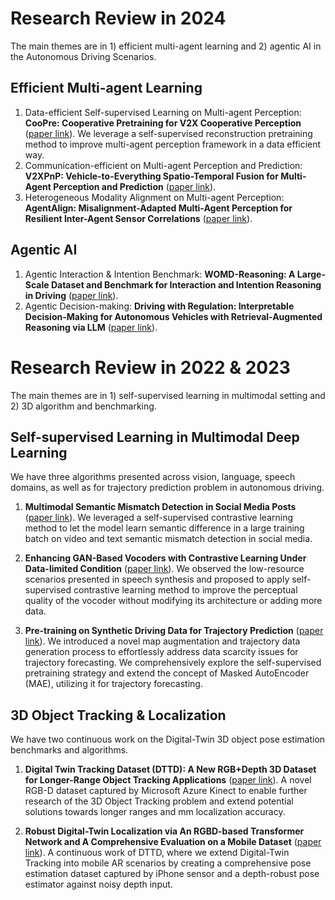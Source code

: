 # Research Review in 2024
The main themes are in 1) efficient multi-agent learning and 2) agentic AI in the Autonomous Driving Scenarios.

## Efficient Multi-agent Learning
1. Data-efficient Self-supervised Learning on Multi-agent Perception: **CooPre: Cooperative Pretraining for V2X Cooperative Perception** ([paper link](https://arxiv.org/abs/2408.11241)). We leverage a self-supervised reconstruction pretraining method to improve multi-agent perception framework in a data efficient way.
2. Communication-efficient on Multi-agent Perception and Prediction: **V2XPnP: Vehicle-to-Everything Spatio-Temporal Fusion for Multi-Agent Perception and Prediction** ([paper link](https://arxiv.org/pdf/2412.01812)).
3. Heterogeneous Modality Alignment on Multi-agent Perception: **AgentAlign: Misalignment-Adapted Multi-Agent Perception for Resilient Inter-Agent Sensor Correlations** ([paper link](https://arxiv.org/pdf/2412.06142)).

## Agentic AI
1. Agentic Interaction & Intention Benchmark: **WOMD-Reasoning: A Large-Scale Dataset and Benchmark for Interaction and Intention Reasoning in Driving** ([paper link](https://arxiv.org/pdf/2407.04281)).
2. Agentic Decision-making: **Driving with Regulation: Interpretable Decision-Making for Autonomous Vehicles with Retrieval-Augmented Reasoning via LLM** ([paper link](https://arxiv.org/pdf/2410.04759)).



# Research Review in 2022 & 2023
The main themes are in 1) self-supervised learning in multimodal setting and 2) 3D algorithm and benchmarking.

## Self-supervised Learning in Multimodal Deep Learning
We have three algorithms presented across vision, language, speech domains, as well as for trajectory prediction problem in autonomous driving.

1. **Multimodal Semantic Mismatch Detection in Social Media Posts** ([paper link](https://ieeexplore.ieee.org/abstract/document/9949462)). We leveraged a self-supervised contrastive learning method to let the model learn semantic difference in a large training batch on video and text semantic mismatch detection in social media.

2. **Enhancing GAN-Based Vocoders with Contrastive Learning Under Data-limited Condition** ([paper link](http://arxiv.org/abs/2309.09088)). We observed the low-resource scenarios presented in speech synthesis and proposed to apply self-supervised contrastive learning method to improve the perceptual quality of the vocoder without modifying its architecture or adding more data.

3. **Pre-training on Synthetic Driving Data for Trajectory Prediction** ([paper link](https://arxiv.org/abs/2309.10121)). We introduced a novel map augmentation and trajectory data generation process to effortlessly address data scarcity issues for trajectory forecasting. We comprehensively explore the self-supervised pretraining strategy and extend the concept of Masked AutoEncoder (MAE), utilizing it for trajectory forecasting.

## 3D Object Tracking & Localization
We have two continuous work on the Digital-Twin 3D object pose estimation benchmarks and algorithms.

1. **Digital Twin Tracking Dataset (DTTD): A New RGB+Depth 3D Dataset for Longer-Range Object Tracking Applications** ([paper link](https://openaccess.thecvf.com/content/CVPR2023W/VDU/html/Feng_Digital_Twin_Tracking_Dataset_DTTD_A_New_RGBDepth_3D_Dataset_CVPRW_2023_paper.html)). A novel RGB-D dataset captured by Microsoft Azure Kinect to enable further research of the 3D Object Tracking problem and extend potential solutions towards longer ranges and mm localization accuracy.

2. **Robust Digital-Twin Localization via An RGBD-based Transformer Network and A Comprehensive Evaluation on a Mobile Dataset** ([paper link](https://arxiv.org/abs/2309.13570)). A continuous work of DTTD, where we extend Digital-Twin Tracking into mobile AR scenarios by creating a comprehensive pose estimation dataset captured by iPhone sensor and a depth-robust pose estimator against noisy depth input.
